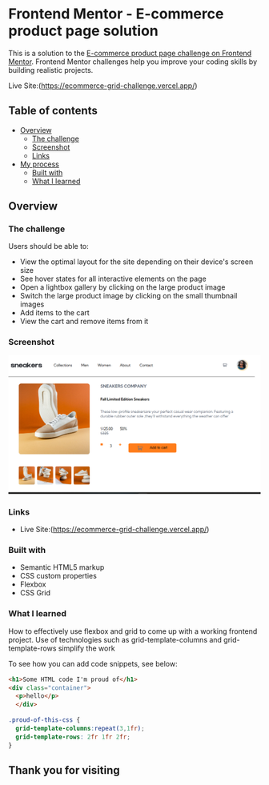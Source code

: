 # Frontend Mentor - E-commerce product page solution

This is a solution to the [E-commerce product page challenge on Frontend Mentor](https://www.frontendmentor.io/challenges/ecommerce-product-page-UPsZ9MJp6). Frontend Mentor challenges help you improve your coding skills by building realistic projects.

Live Site:(https://ecommerce-grid-challenge.vercel.app/)

## Table of contents

- [Overview](#overview)
  - [The challenge](#the-challenge)
  - [Screenshot](#screenshot)
  - [Links](#links)
- [My process](#my-process)
  - [Built with](#built-with)
  - [What I learned](#what-i-learned)
 



## Overview

### The challenge

Users should be able to:

- View the optimal layout for the site depending on their device's screen size
- See hover states for all interactive elements on the page
- Open a lightbox gallery by clicking on the large product image
- Switch the large product image by clicking on the small thumbnail images
- Add items to the cart
- View the cart and remove items from it

### Screenshot

![](./screenshot.png)


### Links


- Live Site:(https://ecommerce-grid-challenge.vercel.app/)


### Built with

- Semantic HTML5 markup
- CSS custom properties
- Flexbox
- CSS Grid




### What I learned

How to effectively use flexbox and grid to come up with a working frontend project. Use of technologies such as grid-template-columns and grid-template-rows simplify the work 

To see how you can add code snippets, see below:

```html
<h1>Some HTML code I'm proud of</h1>
<div class="container">
  <p>hello</p>
  </div>
```
```css
.proud-of-this-css {
  grid-template-columns:repeat(3,1fr);
  grid-template-rows: 2fr 1fr 2fr;
}
```
## Thank you for visiting




